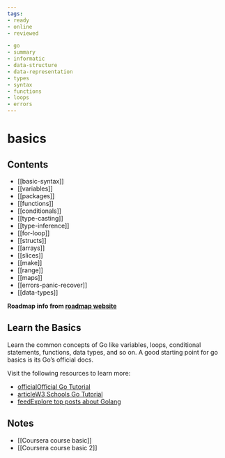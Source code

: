 ```yaml
---
tags:
- ready
- online
- reviewed

- go
- summary
- informatic
- data-structure
- data-representation
- types
- syntax
- functions
- loops
- errors
---
```


# basics

## Contents

- [[basic-syntax]]
- [[variables]]
- [[packages]]
- [[functions]]
- [[conditionals]]
- [[type-casting]]
- [[type-inference]]
- [[for-loop]]
- [[structs]]
- [[arrays]]
- [[slices]]
- [[make]]
- [[range]]
- [[maps]]
- [[errors-panic-recover]]
- [[data-types]]

__Roadmap info from [roadmap website](https://roadmap.sh/golang/basics)__

## Learn the Basics

Learn the common concepts of Go like variables, loops, conditional statements, functions, data types, and so on. A good starting point for go basics is its Go’s official docs.

Visit the following resources to learn more:

- [officialOfficial Go Tutorial](https://go.dev/doc/tutorial/)
- [articleW3 Schools Go Tutorial](https://www.w3schools.com/go/index.php)
- [feedExplore top posts about Golang](https://app.daily.dev/tags/golang?ref=roadmapsh)

## Notes

- [[Coursera course basic]]
- [[Coursera course basic 2]]
